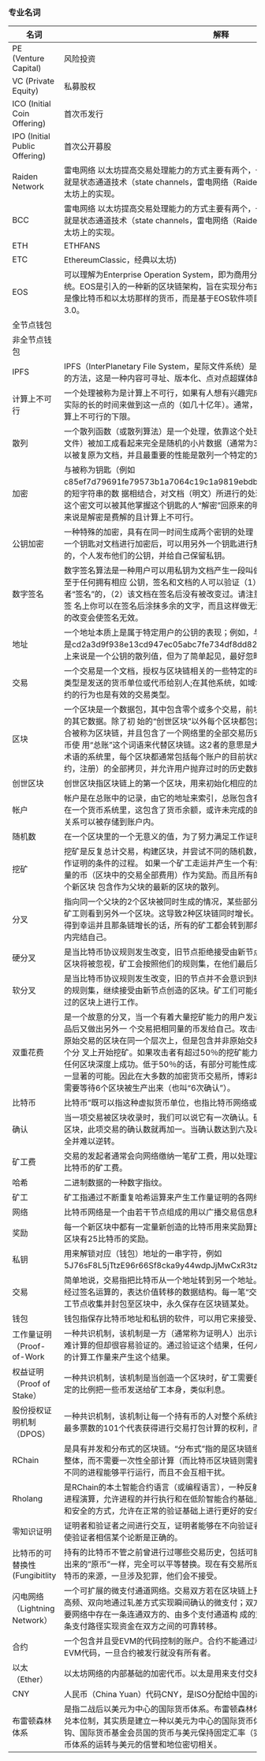 ### 专业名词

|名词|解释|
|---|---|
|PE (Venture Capital)| 风险投资 |
|VC (Private Equity)| 私募股权 |
|ICO (Initial Coin Offering) | 首次币发行 |
|IPO (Initial Public Offering) | 首次公开募股 |
|Raiden Network| 雷电网络 以太坊提高交易处理能力的方式主要有两个，一个是分片技术（shard），另一个就是状态通道技术（state channels，雷电网络（Raiden Network）是状态通道技术在以太坊上的实现。 |
|BCC| 雷电网络  以太坊提高交易处理能力的方式主要有两个，一个是分片技术（shard），另一个就是状态通道技术（state channels，雷电网络（Raiden Network）是状态通道技术在以太坊上的实现。| |
|ETH| ETHFANS|
|ETC|EthereumClassic，经典以太坊) |
|EOS|可以理解为Enterprise Operation System，即为商用分布式应用设计的一款区块链操作系统。EOS是引入的一种新的区块链架构，旨在实现分布式应用的性能扩展。注意，它并不是像比特币和以太坊那样的货币，而是基于EOS软件项目之上发布的代币，被称为区块链3.0。 |
|全节点钱包| |
|非全节点钱包 |
|IPFS | IPFS（InterPlanetary File System，星际文件系统）是永久的、去中心化保存和共享文件的方法，这是一种内容可寻址、版本化、点对点超媒体的分布式协议|
|计算上不可行 |一个处理被称为是计算上不可行，如果有人想有兴趣完成一个处理但是需要采取一种不切实际的长的时间来做到这一点的（如几十亿年）。通常，2的80次方的计算步骤被认为是计算上不可行的下限。 |
|散列 |一个散列函数（或散列算法）是一个处理，依靠这个处理，一个文档（比如一个数据块或文件）被加工成看起来完全是随机的小片数据（通常为32个字节），从中没有意义的数据可以被复原为文档，并且最重要的性能是散列一个特定的文档的结果总是一样的。 |
|加密 |与被称为钥匙（例如 c85ef7d79691fe79573b1a7064c19c1a9819ebdbd1faaab1a8ec92344438aaf4）的短字符串的数 据相结合，对文档（明文）所进行的处理。加密会产生一个输出（密文），这个密文可以被其他掌握这个钥匙的人“解密”回原来的明文，但是对于没有掌握钥匙的 人来说是解密是费解的且计算上不可行。 |
|公钥加密 |一种特殊的加密，具有在同一时间生成两个密钥的处理（通常称为私钥和公钥），使得利用一个钥匙对文档进行加密后，可以用另外一个钥匙进行解密。一般地，正如其名字所建议的，个人发布他们的公钥，并给自己保留私钥。 |
|数字签名 | 数字签名算法是一种用户可以用私钥为文档产生一段叫做签名的短字符串数据的处理，以至于任何拥有相应 公钥，签名和文档的人可以验证（1）该文件是由特定的私钥的拥有者“签名”的，（2）该文档在签名后没有被改变过。请注意，这不同于传统的签名，在传统签 名上你可以在签名后涂抹多余的文字，而且这样做无法被分辨;在数字签名后任何对文档的改变会使签名无效。|
|地址 | 一个地址本质上是属于特定用户的公钥的表现；例如，与上面给出的私钥的相关联的地址是cd2a3d9f938e13cd947ec05abc7fe734df8dd826。注意，在实际中，地址从技术上来说是一个公钥的散列值，但为了简单起见，最好忽略这种区别。|
|交易 | 一个交易是一个文档，授权与区块链相关的一些特定的动作。在一种货币里，主要的交易类型是发送的货币单位或代币给别人;在其他系统，如域名注册，作出和完成报价和订立合约的行为也是有效的交易类型。|
|区块 | 一个区块是一个数据包，其中包含零个或多个交易，前块（“父块”）的散列值，以及可选的其它数据。除了初 始的“创世区块”以外每个区块都包含它父块的散列值，区块的全部集合被称为区块链，并且包含了一个网络里的全部交易历史。注意有些基于区块链的加密货币使 用“总账”这个词语来代替区块链。这2者的意思是大致相同的，虽然在使用“总账”这个术语的系统里，每个区块都通常包括每个账户的目前状态（比如货币余 额，部分履行的合约，注册）的全部拷贝，并允许用户抛弃过时的历史数据。|
|创世区块 | 创世区块指区块链上的第一个区块，用来初始化相应的加密货币。 |
|帐户 | 帐户是在总账中的记录，由它的地址来索引，总账包含有关该帐户的状态的完整的数据。在一个货币系统里，这包含了货币余额，或许未完成的的交易订单;在其它情况下更复杂的关系可以被存储到账户内。 |
|随机数 | 在一个区块里的一个无意义的值，为了努力满足工作证明的条件来进行调整。 |
|挖矿 |挖矿是反复总计交易，构建区块，并尝试不同的随机数，直到找到一个随机数可以符合工作证明的条件的过程。 如果一个矿工走运并产生一个有效的区块的话，会被授予的一定数量的币（区块中的交易全部费用）作为奖励。而且所有的矿工开始尝试创建新的区块，这个新区块 包含作为父块的最新的区块的散列。 |
|分叉| 指向同一个父块的2个区块被同时生成的情况，某些部分的矿工看到其中一个区块，其他的矿工则看到另外一个区块。这导致2种区块链同时增长。通常来说，随着在一个链上的矿工得到幸运并且那条链增长的话，所有的矿工都会转到那条链上，数学上分几乎会在4个区块内完结自己。|
|硬分叉 | 是当比特币协议规则发生改变，旧节点拒绝接受由新节点创造的区块的情况。违反规则的区块将被忽视，矿工会按照他们的规则集，在他们最后见证的区块之后创建区块。|
|软分叉 | 是当比特币协议规则发生改变，旧的节点并不会意识到规则是不同的，它们将遵循改变后的规则集，继续接受由新节点创造的区块。矿工们可能会在他们完全没有理解，或者验证过的区块上进行工作。|
|双重花费| 是一个故意的分叉，当一个有着大量挖矿能力的用户发送一个交易来购买产品，在收到产品后又做出另外一 个交易把相同量的币发给自己。攻击者创造一个区块，这个区块和包含原始交易的区块在同一个层次上，但是包含并非原始交易而是第二个交易，并且开始在这个分 叉上开始挖矿。如果攻击者有超过50％的挖矿能力的话，双重花费最终可以在保证在任何区块深度上成功。低于50％的话，有部分可能性成功。但是它经常在深 度2-5上有唯一显著的可能。因此在大多数的加密货币交易所，博彩站点还有金融服务在接受支付之前需要等待6个区块被生产出来（也叫“6次确认”）。|
|比特币| 比特币”既可以指这种虚拟货币单位，也指比特币网络或者网络节点使用的比特币软件。 |
|确认 |当一项交易被区块收录时，我们可以说它有一次确认。矿工们在此区块之后每再产生一个区块，此项交易的确认数就再加一。当确认数达到六及以上时，通常认为这笔交易比较安全并难以逆转。 |
|矿工费 |交易的发起者通常会向网络缴纳一笔矿工费，用以处理这笔交易。大多数的交易需要0.5毫比特币的矿工费。 |
|哈希 |二进制数据的一种数字指纹。 |
|矿工 | 矿工指通过不断重复哈希运算来产生工作量证明的各网络节点。|
|网络| 比特币网络是一个由若干节点组成的用以广播交易信息和数据区块的P2P网络。 |
|奖励 |每一个新区块中都有一定量新创造的比特币用来奖励算出工作量证明的矿工。现阶段每一区块有25比特币的奖励。 |
|私钥| 用来解锁对应（钱包）地址的一串字符，例如5J76sF8L5jTtzE96r66Sf8cka9y44wdpJjMwCxR3tzLh3ibVPxh。|
|交易|简单地说，交易指把比特币从一个地址转到另一个地址。更准确地说，一笔“交易”指一个经过签名运算的，表达价值转移的数据结构。每一笔“交易”都经过比特币网络传输，由矿工节点收集并封包至区块中，永久保存在区块链某处。 |
|钱包|钱包指保存比特币地址和私钥的软件，可以用它来接受、发送、储存你的比特币。 |
|工作量证明（Proof-of-Work | 一种共识机制，该机制是一方（通常称为证明人）出示计算结果，这个结果众所周知是很难计算的但却很容易验证的。通过验证这个结果，任何人都能够确认证明人执行了一定量的计算工作量来产生这个结果。|
|权益证明（Proof of Stake） | 一种共识机制，该机制是当创造一个区块时，矿工需要创建一个“币权”交易，交易会按设定的比例把一些币发送给矿工本身，类似利息。|
|股份授权证明机制（DPOS） | 一种共识机制，该机制让每一个持有币的人对整个系统资源当代表的人进行投票，而获得最多票数的101个代表获得进行交易打包计算的权利，而系统给予对应的奖励。|
|RChain | 是具有并发和分布式的区块链。“分布式”指的是区块链细分成组合件，它连成一个统一的整体，而不需要一次性全部计算（而比特币区块链则需要）。“并发”的意思是，这个分支使不同的进程能够平行运行，而且不会互相干扰。|
|Rholang |是RChain的本土智能合约语言（或编程语言），一种反射性的、高阶过程编程语言，基于进程演算，允许进程的并行执行和在低阶智能合约基础上组合高阶智能合约，以一种高效和安全的方式，允许在正常的验证基础上进行更好的安全性测试和模拟 |
|零知识证明 | 证明者和验证者之间进行交互，证明者能够在不向验证者提供任何有用的信息的情况下，使验证者相信某个论断是正确的。|
|比特币的可替换性(Fungibitlity |持有的比特币不管之前曾进行过哪些交易历史，包括可能涉及过毒品交易等，这都与刚挖出来的“原币”一样，完全可以平等替换。现在有交易所或其他服务公司会追踪用户账户比特币的来源，一旦涉及犯罪，他们会不接受。 |
|闪电网络（Lightning Network） |一个可扩展的微支付通道网络。交易双方若在区块链上预先设有支付通道，就可以多次、高频、双向地通过轧差方式实现瞬间确认的微支付；双方若无直接的点对点支付通道，只要网络中存在一条连通双方的、由多个支付通道构 成的支付路径，闪电网络也可以利用这条支付路径实现资金在双方之间的可靠转移。 |
|合约 |一个包含并且受EVM的代码控制的账户。合约不能通过私钥直接进行控制，除非被编译成EVM代码，一旦合约被发行就没有所有者。 |
|以太（Ether） |以太坊网络的内部基础的加密代币。以太是用来支付交易和以太坊交易的计算费用。|
|CNY |人民币（China Yuan）代码CNY，是ISO分配给中国的币种表示符号。 |
|布雷顿森林体系 |是指二战后以美元为中心的国际货币体系。布雷顿森林体系是以美元和黄金为基础的金汇兑本位制，其实质是建立一种以美元为中心的国际货币体系，基本内容包括美元与黄金挂钩、国际货币基金会员国的货币与美元保持固定汇率（实行固定汇率制度）。布雷顿森林货币体系的运转与美元的信誉和地位密切相关。 |

